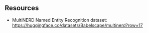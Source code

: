 ## Resources

- MultiNERD Named Entity Recognition dataset: https://huggingface.co/datasets/Babelscape/multinerd?row=17
